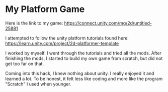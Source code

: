 # My Platform Game

Here is the link to my game: https://connect.unity.com/mg/2d/untitled-25881

I attempted to follow the unity platform tutorials found here: https://learn.unity.com/project/2d-platformer-template

I worked by myself. I went through the tutorials and tried all the mods. After finishing the mods, I started to build my own game from scratch, but did not get too far on that.

Coming into this hack, I knew nothing about unity. I really enjoyed it and learned a lot. To be honest, it felt less like coding and more like the program "Scratch" I used when younger.
